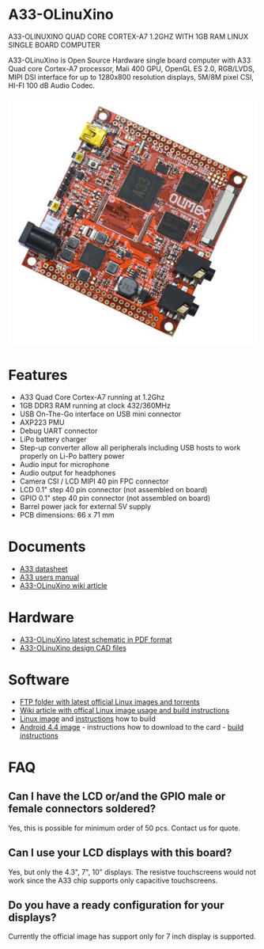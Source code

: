 # A33-OLinuXino

A33-OLINUXINO QUAD CORE CORTEX-A7 1.2GHZ WITH 1GB RAM LINUX SINGLE BOARD COMPUTER

A33-OLinuXino is Open Source Hardware single board computer with A33 Quad core Cortex-A7 processor, Mali 400 GPU, OpenGL ES 2.0, RGB/LVDS, MIPI DSI interface for up to 1280x800 resolution displays, 5M/8M pixel CSI, HI-FI 100 dB Audio Codec.

![A33-OLinuXino Top](doc/images/A33-OLinuXino-3.jpg "A33-OLinuXino Top View")

# Features

- A33 Quad Core Cortex-A7 running at 1.2Ghz
- 1GB DDR3 RAM running at clock 432/360MHz
- USB On-The-Go interface on USB mini connector
- AXP223 PMU
- Debug UART connector
- LiPo battery charger
- Step-up converter allow all peripherals including USB hosts to work properly on Li-Po battery power
- Audio input for microphone
- Audio output for headphones
- Camera CSI / LCD MIPI  40 pin FPC connector
- LCD 0.1" step 40 pin connector (not assembled on board)
- GPIO 0.1" step 40 pin connector (not assembled on board)
- Barrel power jack for external 5V supply
- PCB dimensions: 66 x 71 mm

# Documents

- [A33 datasheet](doc/reference/A33-Datasheet-release-1.1.pdf)
- [A33 users manual](doc/reference/A33-user-manual-release-1.1.pdf)
- [A33-OLinuXino wiki article](https://www.olimex.com/wiki/A33-OLinuXino)

# Hardware

- [A33-OLinuXino latest schematic in PDF format](A33-OLinuXino_Rev_C.pdf)
- [A33-OLinuXino design CAD files](.)

# Software

- [FTP folder with latest official Linux images and torrents](ftp://staging.olimex.com/Allwinner_Images/A33-OLinuXino)
- [Wiki article with offical Linux image usage and build instructions](https://www.olimex.com/wiki/ArmbianHowTo)
- [Linux image](https://www.olimex.com/wiki/images/7/7d/A33_OLinuXino_allwinner_kernel_3.4.39_Jessie_rel_1.torrent) and [instructions](../../SOFTWARE/A33/A33-build-3-4-39-1/BUILD_DESCRIPTION_A33-OLinuXino_Allwinner_kernel_3.4.39_Jessie_rel_1.md) how to build
- [Android 4.4 image](https://www.olimex.com/wiki/images/5/5c/Sun8iw5p1_android_olinuxino-a33.torrent) - instructions how to download to the card - [build instructions](https://github.com/hehopmajieh/olinuxino_configs/tree/master/A33-OLinuXino)

# FAQ

## Can I have the LCD or/and the GPIO male or female connectors soldered?

Yes, this is possible for minimum order of 50 pcs. Contact us for quote.

## Can I use your LCD displays with this board?

Yes, but only the 4.3", 7", 10" displays.
The resistve touchscreens would not work since the A33 chip supports only capacitive touchscreens.

## Do you have a ready configuration for your displays?

Currently the official image has support only for 7 inch display is supported.